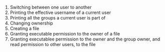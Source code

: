 1. Switching between one user to another
2. Printing the effective username of a current user
3. Printing all the groups a current user is part of
4. Changing ownership
5. Creating a file
6. Granting executable permission to the owner of a file
7. Granting executablee permission to the owner and the group owner, and read permission to other users, to the file
